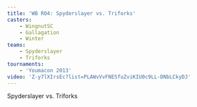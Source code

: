 ```yaml
---
title: 'WB RO4: Spyderslayer vs. Triforks'
casters:
    - WingnutSC
    - Gallagation
    - Winter
teams:
    - Spyderslayer
    - Triforks
tournaments:
    - 'Youmacon 2013'
video: 'Z-y7lXIrsEc?list=PLAWvVvFNESfuZviKIU0c9LL-DNbLCkyDJ'
---
```

Spyderslayer vs. Triforks
